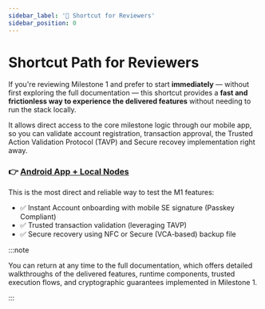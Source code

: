 ```yaml
---
sidebar_label: '🧭 Shortcut for Reviewers'
sidebar_position: 0
---
```



# Shortcut Path for Reviewers

If you're reviewing Milestone 1 and prefer to start **immediately** — without first exploring the full documentation — this shortcut provides a **fast and frictionless way to experience the delivered features** without needing to run the stack locally.

It allows direct access to the core milestone logic through our mobile app, so you can validate account registration, transaction approval, the Trusted Action Validation Protocol (TAVP) and Secure recovey implementation right away.

### 👉 [Android App + Local Nodes](./demo-tutorial/local-demo-with-docker.md)

This is the most direct and reliable way to test the M1 features:

- ✅ Instant Account onboarding with mobile SE signature (Passkey Compliant)
- ✅ Trusted transaction validation (leveraging TAVP)
- ✅ Secure recovery using NFC or Secure (VCA-based) backup file

<!--
No Docker, CLI, or blockchain setup is required. Just install the demo app on an Android phone or emulator and you're ready to evaluate.
-->

:::note

You can return at any time to the full documentation, which offers detailed walkthroughs of the delivered features, runtime components, trusted execution flows, and cryptographic guarantees implemented in Milestone 1.

:::
